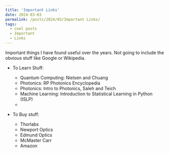 ```yaml
---
title: 'Important Links'
date: 2024-03-03
permalink: /posts/2024/03/Important Links/
tags:
  - cool posts
  - Important
  - Links
---
```


Important things I have found useful over the years. Not going to include the obvious stuff like Google or Wikipedia. 

* To Learn Stuff:
  * Quantum Computing: Nielsen and Chuang
  * Photonics: RP Photonics Encyclopedia
  * Photonics: Intro to Photonics, Saleh and Teich
  * Machine Learning: Introduction to Statistical Learning in Python (ISLP)
  * 

* To Buy stuff:
  * Thorlabs
  * Newport Optics
  * Edmund Optics
  * McMaster Carr
  * Amazon
      
